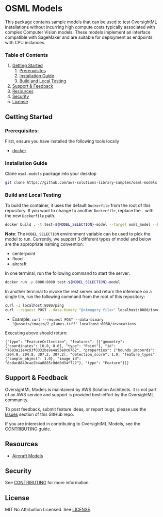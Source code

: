# OSML Models

This package contains sample models that can be used to test OversightML installations without incurring high compute costs typically associated with complex Computer Vision models. These models implement an interface compatible with SageMaker and are suitable for deployment as endpoints with CPU instances.

### Table of Contents
1. [Getting Started](#getting-started)
    1. [Prerequisites](#prerequisites)
    1. [Installation Guide](#installation-guide)
    1. [Build and Local Testing](#build-and-local-testing)
1. [Support & Feedback](#support--feedback)
1. [Resources](#resources)
1. [Security](#security)
1. [License](#license)


## Getting Started
### Prerequisites:

First, ensure you have installed the following tools locally

- [docker](https://nodejs.org/en)

### Installation Guide

Clone `osml-models` package into your desktop

```sh
git clone https://github.com/aws-solutions-library-samples/osml-models.git
```

### Build and Local Testing

To build the container, it uses the default `Dockerfile` from the root of this repository. If you want to change to another `Dockerfile`, replace the `.` with the new `Dockerfile` path.
```bash
docker build . -t test-${MODEL_SELECTION}-model --target osml_model --build-arg MODEL_SELECTION=${MODEL_SELECTION}
```

**Note**: The `MODEL_SELECTION` environment variable can be used to pick the model to run. Currently, we support 3 different types of model and below are the appropriate naming convention:

- centerpoint
- flood
- aircraft

In one terminal, run the following command to start the server:
```bash
docker run -p 8080:8080 test-${MODEL_SELECTION}-model
```

In another terminal to invoke the rest server and return the inference on a single tile, run the following command from the root of this repository:

```bash
curl -I localhost:8080/ping
curl --request POST --data-binary "@<imagery file>" localhost:8080/invocations
```
- Example: `curl --request POST --data-binary "@assets/images/2_planes.tiff" localhost:8080/invocations`

Executing above should return:

```
{"type": "FeatureCollection", "features": [{"geometry": {"coordinates": [0.0, 0.0], "type": "Point"}, "id": "7683a11e4c93f0332be9a4a53e0c6762", "properties": {"bounds_imcoords": [204.8, 204.8, 307.2, 307.2], "detection_score": 1.0, "feature_types": {"sample_object": 1.0}, "image_id": "8cdac8849cae2b4a8885c0dd0d34f722"}, "type": "Feature"}]}
```

## Support & Feedback

OversightML Models is maintained by AWS Solution Architects. It is not part of an AWS service and support is provided best-effort by the OversightML community.

To post feedback, submit feature ideas, or report bugs, please use the [Issues](https://github.com/aws-solutions-library-samples/osml-models/issues) section of this GitHub repo.

If you are interested in contributing to OversightML Models, see the [CONTRIBUTING](CONTRIBUTING.md) guide.

## Resources

- [Aircraft Models](https://www.cosmiqworks.org/rareplanes/)

## Security

See [CONTRIBUTING](CONTRIBUTING.md#security-issue-notifications) for more information.

## License

MIT No Attribution Licensed. See [LICENSE](LICENSE).
